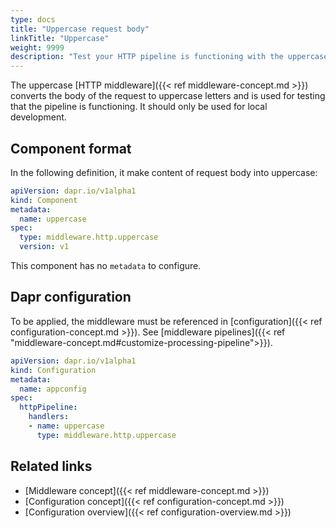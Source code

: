 ```yaml
---
type: docs
title: "Uppercase request body"
linkTitle: "Uppercase"
weight: 9999
description: "Test your HTTP pipeline is functioning with the uppercase middleware"
---
```


The uppercase [HTTP middleware]({{< ref middleware-concept.md >}}) converts the body of the request to uppercase letters and is used for testing that the pipeline is functioning. It should only be used for local development.

## Component format

In the following definition, it make content of request body into uppercase:

```yaml
apiVersion: dapr.io/v1alpha1
kind: Component
metadata:
  name: uppercase
spec:
  type: middleware.http.uppercase
  version: v1
```

This component has no `metadata` to configure.

## Dapr configuration

To be applied, the middleware must be referenced in [configuration]({{< ref configuration-concept.md >}}). See [middleware pipelines]({{< ref "middleware-concept.md#customize-processing-pipeline">}}).

```yaml
apiVersion: dapr.io/v1alpha1
kind: Configuration
metadata:
  name: appconfig
spec:
  httpPipeline:
    handlers:
    - name: uppercase
      type: middleware.http.uppercase
```

## Related links

- [Middleware concept]({{< ref middleware-concept.md >}})
- [Configuration concept]({{< ref configuration-concept.md >}})
- [Configuration overview]({{< ref configuration-overview.md >}})
